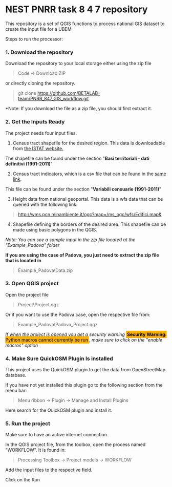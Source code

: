 # NEST PNRR task 8 4 7 repository

This repository is a set of QGIS functions to process national GIS dataset to create the input file for a UBEM

Steps to run the processor:

### 1. Download the repository

Download the repository to your local storage either using the zip file

> Code -> Download ZIP

or directly cloning the repository.

> git clone https://github.com/BETALAB-team/PNRR_847_GIS_workflow.git

*Note: If you download the file as a zip file, you should first extract it.
 

### 2. Get the Inputs Ready

The project needs four input files. 

1. Census tract shapefile for the desired region. This data is downloadable from [the ISTAT website.](https://www.istat.it/it/archivio/104317#accordions )

The shapefile can be found under the section "**Basi territoriali - dati definitivi (1991-2011)**"

2. Census tract indicators, which is a csv file that can be found in the [same link](https://www.istat.it/it/archivio/104317#accordions).

This file can be found under the section "**Variabili censuarie (1991-2011)**"

3. Height data from national geoportal. This data is a wfs data that can be queried with the following link:

> http://wms.pcn.minambiente.it/ogc?map=/ms_ogc/wfs/Edifici.map&

4. Shapefile defining the borders of the desired area. This shapefile can be made using basic polygons in the QGIS. 

*Note: You can see a sample input in the zip file located at the "Example_Padova" folder*

**If you are using the case of Padova, you just need to extract the zip file that is located in**

> Example_Padova\Data.zip


### 3. Open QGIS project

Open the project file 

> Project\Project.qgz

Or if you want to use the Padova case, open the respective file from:

> Example_Padova\Padova_Project.qgz

*If when the project is opened you get a security warning* <span style="background-color: #fcb103; color: black; padding: 3px;">**Security Warning:** Python macros cannot currently be run</span>, *make sure to click on the "enable macros" option*

### 4. Make Sure QuickOSM Plugin Is installed

This project uses the QuickOSM plugin to get the data from OpenStreetMap database.

If you have not yet installed this plugin go to the following section from the menu bar:

> Menu ribbon -> Plugin -> Manage and Install Plugins

Here search for the QuickOSM plugin and install it.

### 5. Run the project

Make sure to have an active internet connection.

In the QGIS project file, from the toolbox, open the process named "WORKFLOW". It is found in:

> Processing Toolbox -> Project models -> WORKFLOW

Add the input files to the respective field. 

Click on the Run
